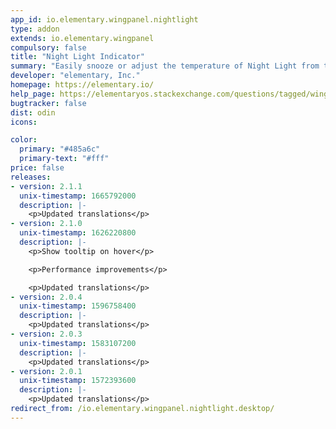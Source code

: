 ```yaml
---
app_id: io.elementary.wingpanel.nightlight
type: addon
extends: io.elementary.wingpanel
compulsory: false
title: "Night Light Indicator"
summary: "Easily snooze or adjust the temperature of Night Light from the Panel"
developer: "elementary, Inc."
homepage: https://elementary.io/
help_page: https://elementaryos.stackexchange.com/questions/tagged/wingpanel
bugtracker: false
dist: odin
icons:

color:
  primary: "#485a6c"
  primary-text: "#fff"
price: false
releases:
- version: 2.1.1
  unix-timestamp: 1665792000
  description: |-
    <p>Updated translations</p>
- version: 2.1.0
  unix-timestamp: 1626220800
  description: |-
    <p>Show tooltip on hover</p>

    <p>Performance improvements</p>

    <p>Updated translations</p>
- version: 2.0.4
  unix-timestamp: 1596758400
  description: |-
    <p>Updated translations</p>
- version: 2.0.3
  unix-timestamp: 1583107200
  description: |-
    <p>Updated translations</p>
- version: 2.0.1
  unix-timestamp: 1572393600
  description: |-
    <p>Updated translations</p>
redirect_from: /io.elementary.wingpanel.nightlight.desktop/
---
```


